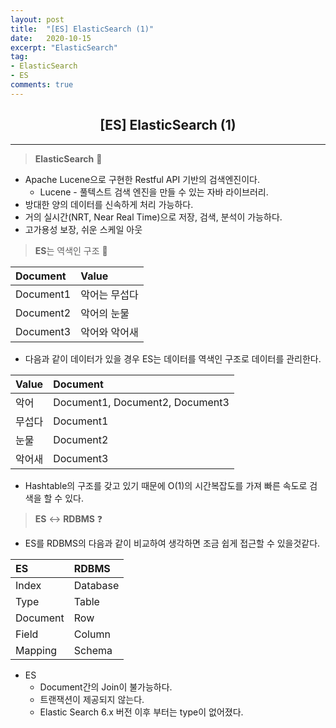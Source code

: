 ```yaml
---
layout: post
title:  "[ES] ElasticSearch (1)"
date:   2020-10-15
excerpt: "ElasticSearch"
tag: 
- ElasticSearch
- ES
comments: true
---
```


## <center>[ES] ElasticSearch (1) </center> 

--- 
> <b>ElasticSearch</b> 👀

- Apache Lucene으로 구현한 Restful API 기반의 검색엔진이다.
    - Lucene - 풀텍스트 검색 엔진을 만들 수 있는 자바 라이브러리.
- 방대한 양의 데이터를 신속하게 처리 가능하다.
- 거의 실시간(NRT, Near Real Time)으로 저장, 검색, 분석이 가능하다.
- 고가용성 보장, 쉬운 스케일 아웃

> <b>ES</b>는 역색인 구조 📑
 
| Document  | Value        |
| :------   | :----------- |
| Document1 | 악어는 무섭다 |
| Document2 | 악어의 눈물   | 
| Document3 | 악어와 악어새 |

- 다음과 같이 데이터가 있을 경우 ES는 데이터를 역색인 구조로 데이터를 관리한다.

| Value  | Document                        |
| :------| :-----------                    |
| 악어   | Document1, Document2, Document3 |
| 무섭다 | Document1                       |
| 눈물   | Document2                       |
| 악어새 | Document3                       |

- Hashtable의 구조를 갖고 있기 때문에 O(1)의 시간복잡도를 가져 빠른 속도로 검색을 할 수 있다.

> <b>ES</b> <-> <b>RDBMS</b> ❓

- ES를 RDBMS의 다음과 같이 비교하여 생각하면 조금 쉽게 접근할 수 있을것같다.

| ES  | RDBMS        |
| :------   | :------ |
| Index | Database |
| Type | Table   | 
| Document | Row |
| Field | Column |
| Mapping | Schema |

- ES
    - Document간의 Join이 불가능하다.
    - 트랜잭션이 제공되지 않는다.
    - Elastic Search 6.x 버전 이후 부터는 type이 없어졌다. 